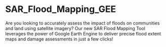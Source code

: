 # SAR_Flood_Mapping_GEE
Are you looking to accurately assess the impact of floods on communities and land using satellite imagery? Our new SAR Flood Mapping Tool leverages the power of Google Earth Engine to deliver precise flood extent maps and damage assessments in just a few clicks!
